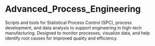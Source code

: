# Advanced_Process_Engineering
Scripts and tools for Statistical Process Control (SPC), process development, and data analysis to support engineering in high-tech manufacturing. Designed to monitor processes, visualize data, and help identify root causes for improved quality and efficiency.

